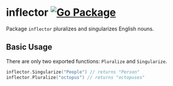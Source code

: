 # inflector [![Go Package][gopkg]][gopkg-link]

Package `inflector` pluralizes and singularizes English nouns.

[gopkg]: https://pkg.go.dev/badge/github.com/kenshaw/inflector.svg (Go Package)
[gopkg-link]: https://pkg.go.dev/github.com/kenshaw/inflector

## Basic Usage

There are only two exported functions: `Pluralize` and `Singularize`.

```go
inflector.Singularize("People") // returns "Person"
inflector.Pluralize("octopus") // returns "octopuses"
```
